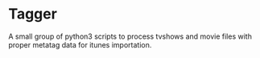 # Tagger

A small group of python3 scripts to process tvshows and movie files with proper metatag data for itunes importation.
